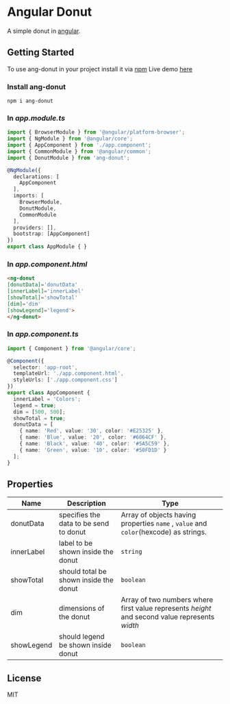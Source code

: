 # Angular Donut

A simple donut in [angular](https://angular.io/).

## Getting Started
To use ang-donut in your project install it via [npm](https://www.npmjs.com/package/ang-donut)
Live demo [here](https://stackblitz.com/edit/angdonutdemo)

### Install ang-donut

`npm i ang-donut`

### In *app.module.ts*

```typescript
import { BrowserModule } from '@angular/platform-browser';
import { NgModule } from '@angular/core';
import { AppComponent } from './app.component';
import { CommonModule } from '@angular/common';
import { DonutModule } from 'ang-donut';

@NgModule({
  declarations: [
    AppComponent
  ],
  imports: [
    BrowserModule,
    DonutModule,
    CommonModule 
  ],
  providers: [],
  bootstrap: [AppComponent]
})
export class AppModule { }
```

### In *app.component.html*

```html
<ng-donut 
[donutData]='donutData' 
[innerLabel]='innerLabel' 
[showTotal]='showTotal' 
[dim]='dim' 
[showLegend]='legend'>
</ng-donut>
```

### In *app.component.ts*

```typescript
import { Component } from '@angular/core';

@Component({
  selector: 'app-root',
  templateUrl: './app.component.html',
  styleUrls: ['./app.component.css']
})
export class AppComponent {
  innerLabel = 'Colors';
  legend = true;
  dim = [500, 500];
  showTotal = true;
  donutData = [
    { name: 'Red', value: '30', color: '#E25325' },
    { name: 'Blue', value: '20', color: '#6064CF' },
    { name: 'Black', value: '40', color: '#5A5C59' },
    { name: 'Green', value: '10', color: '#50FD1D' }
  ];
}

```
## Properties

| Name | Description |Type
| ------ | ------ |--------|
| donutData | specifies the data to be send to donut |Array of objects having properties `name` , `value` and `color`(hexcode) as strings.
| innerLabel | label to be shown inside the donut | `string` 
| showTotal | should total be shown inside the donut | `boolean`
| dim | dimensions of the donut | Array of two numbers where first value represents *height* and second value represents *width*
| showLegend |should legend be shown inside donut | `boolean`

## License
MIT
